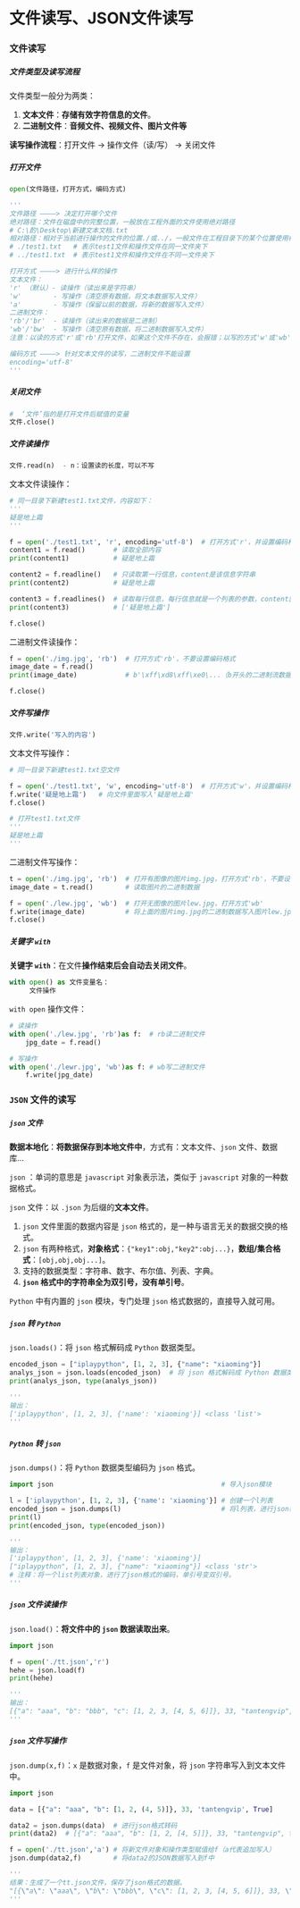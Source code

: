 # 文件读写、JSON文件读写

### 文件读写

##### 文件类型及读写流程

文件类型一般分为两类：

1. **文本文件**：**存储有效字符信息的文件**。
2. **二进制文件**：**音频文件、视频文件、图片文件等**

**读写操作流程**：打开文件 -> 操作文件（读/写） -> 关闭文件

##### 打开文件

```python
open(文件路径，打开方式，编码方式)

'''
文件路径 ————> 决定打开哪个文件
绝对路径：文件在磁盘中的完整位置，一般放在工程外面的文件使用绝对路径
# C:\酌\Desktop\新建文本文档.txt
相对路径：相对于当前进行操作的文件的位置./或../，一般文件在工程目录下的某个位置使用相对路径（推荐）
# ./test1.txt   # 表示test1文件和操作文件在同一文件夹下
# ../test1.txt  # 表示test1文件和操作文件在不同一文件夹下

打开方式 ————> 进行什么样的操作
文本文件：
'r' （默认）- 读操作（读出来是字符串）
'w'        - 写操作（清空原有数据，将文本数据写入文件）
'a'        - 写操作（保留以前的数据，将新的数据写入文件）
二进制文件：
'rb'/'br'  - 读操作（读出来的数据是二进制）
'wb'/'bw'  - 写操作（清空原有数据，将二进制数据写入文件）
注意：以读的方式'r'或'rb'打开文件，如果这个文件不存在，会报错；以写的方式'w'或'wb'打开文件，如果这个文件不存在，就会创建这个文件

编码方式 ————> 针对文本文件的读写，二进制文件不能设置
encoding='utf-8'
'''
```

##### 关闭文件

```python
#  ‘文件’指的是打开文件后赋值的变量
文件.close()
```

##### 文件读操作

```python
文件.read(n)	- n：设置读的长度，可以不写
```

文本文件读操作：

```python
# 同一目录下新建test1.txt文件，内容如下：
'''
疑是地上霜
'''

f = open('./test1.txt', 'r', encoding='utf-8')  # 打开方式'r'，并设置编码格式utf-8
content1 = f.read()       # 读取全部内容
print(content1)           # 疑是地上霜

content2 = f.readline()   # 只读取第一行信息，content是该信息字符串
print(content2)           # 疑是地上霜

content3 = f.readlines()  # 读取每行信息，每行信息就是一个列表的参数，content就是该列表
print(content3)           # ['疑是地上霜']

f.close()
```

二进制文件读操作：

```python
f = open('./img.jpg', 'rb')  # 打开方式'rb'，不要设置编码格式
image_date = f.read()
print(image_date)            # b'\xff\xd8\xff\xe0\...（b开头的二进制流数据）

f.close()
```

##### 文件写操作

```python
文件.write('写入的内容')
```

文本文件写操作：

```python
# 同一目录下新建test1.txt空文件

f = open('./test1.txt', 'w', encoding='utf-8')  # 打开方式'w'，并设置编码格式utf-8
f.write('疑是地上霜')   # 向文件里面写入'疑是地上霜'
f.close()

# 打开test1.txt文件
'''
疑是地上霜
'''
```

二进制文件写操作：

```python
t = open('./img.jpg', 'rb')  # 打开有图像的图片img.jpg，打开方式'rb'，不要设置编码格式
image_date = t.read()        # 读取图片的二进制数据

f = open('./lew.jpg', 'wb')  # 打开无图像的图片lew.jpg，打开方式'wb'
f.write(image_date)	         # 将上面的图片img.jpg的二进制数据写入图片lew.jpg当中
f.close()
```

##### 关键字 `with`

**关键字 `with`**：在文件**操作结束后会自动去关闭文件**。

```python
with open() as 文件变量名：
     文件操作
```

`with open` 操作文件：

```python
# 读操作
with open('./lew.jpg', 'rb')as f:  # rb读二进制文件
    jpg_date = f.read()

# 写操作
with open('./lewr.jpg', 'wb')as f: # wb写二进制文件
    f.write(jpg_date)
```

### `JSON` 文件的读写

##### `json` 文件

**数据本地化**：**将数据保存到本地文件中**，方式有：文本文件、`json` 文件、数据库...

`json` ：单词的意思是 `javascript` 对象表示法，类似于 `javascript` 对象的一种数据格式。

`json` 文件：以 `.json` 为后缀的**文本文件**。

1. `json` 文件里面的数据内容是 `json` 格式的，是一种与语言无关的数据交换的格式。
2. `json` 有两种格式，**对象格式**：`{"key1":obj,"key2":obj...}`，**数组/集合格式**：`[obj,obj,obj...]`。
3. 支持的数据类型：字符串、数字、布尔值、列表、字典。
4. **`json` 格式中的字符串全为双引号，没有单引号**。

`Python` 中有内置的 `json` 模块，专门处理 `json` 格式数据的，直接导入就可用。

##### `json` 转 `Python` 

`json.loads()`：将 `json` 格式解码成 `Python` 数据类型。

```python
encoded_json = ["iplaypython", [1, 2, 3], {"name": "xiaoming"}]
analys_json = json.loads(encoded_json)  # 将 json 格式解码成 Python 数据类型
print(analys_json, type(analys_json))

'''
输出：
['iplaypython', [1, 2, 3], {'name': 'xiaoming'}] <class 'list'>
'''
```

##### `Python` 转 `json` 

`json.dumps()`：将 `Python` 数据类型编码为 `json` 格式。

```python
import json                                          # 导入json模块

l = ['iplaypython', [1, 2, 3], {'name': 'xiaoming'}] # 创建一个l列表
encoded_json = json.dumps(l)                         # 将l列表，进行json格式化编码
print(l)
print(encoded_json, type(encoded_json))

'''
输出：
['iplaypython', [1, 2, 3], {'name': 'xiaoming'}]
["iplaypython", [1, 2, 3], {"name": "xiaoming"}] <class 'str'>
# 注释：将一个list列表对象，进行了json格式的编码，单引号变双引号。
'''
```

##### `json` 文件读操作

`json.load()`：**将文件中的 `json` 数据读取出来**。

```python
import json

f = open('./tt.json','r')
hehe = json.load(f)
print(hehe)

'''
输出：
[{"a": "aaa", "b": "bbb", "c": [1, 2, 3, [4, 5, 6]]}, 33, "tantengvip", true]
'''
```

##### `json` 文件写操作

`json.dump(x,f)`：`x` 是数据对象，`f` 是文件对象，将 `json` 字符串写入到文本文件中。

```python
import json

data = [{"a": "aaa", "b": [1, 2, (4, 5)]}, 33, 'tantengvip', True]

data2 = json.dumps(data)  # 进行json格式转码
print(data2)  # [{"a": "aaa", "b": [1, 2, [4, 5]]}, 33, "tantengvip", true]

f = open('./tt.json','a') # 将新文件对象和操作类型赋值给f（a代表追加写入）
json.dump(data2,f)        # 将data2的JSON数据写入到f中

'''
结果：生成了一个tt.json文件，保存了json格式的数据。
"[{\"a\": \"aaa\", \"b\": \"bbb\", \"c\": [1, 2, 3, [4, 5, 6]]}, 33, \"tantengvip\", true]"
'''
```


